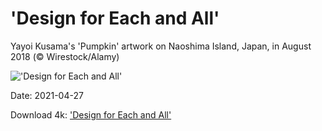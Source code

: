 # 'Design for Each and All'

Yayoi Kusama's 'Pumpkin' artwork on Naoshima Island, Japan, in August 2018 (© Wirestock/Alamy)

!['Design for Each and All'](https://bing.com/th?id=OHR.KusamaPumpkin_EN-US1211132220_UHD.jpg&rf=LaDigue_UHD.jpg&pid=hp&w=1024&h=576)

Date: 2021-04-27

Download 4k: ['Design for Each and All'](https://bing.com/th?id=OHR.KusamaPumpkin_EN-US1211132220_UHD.jpg&rf=LaDigue_UHD.jpg&pid=hp&w=3840&h=2160)

